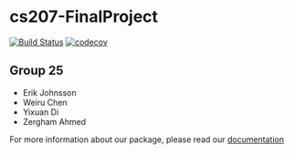 # cs207-FinalProject

[![Build Status](https://travis-ci.org/VoraciousFour/cs207-FinalProject.svg?branch=master)](https://travis-ci.org/VoraciousFour/VorDiff)
[![codecov](https://codecov.io/gh/VoraciousFour/cs207-FinalProject/branch/master/graph/badge.svg)](https://codecov.io/gh/VoraciousFour/cs207-FinalProject)

## Group 25
- Erik Johnsson
- Weiru Chen
- Yixuan Di
- Zergham Ahmed


For more information about our package, please read our [documentation](https://github.com/VoraciousFour/cs207-FinalProject/blob/master/docs/documentation.ipynb)